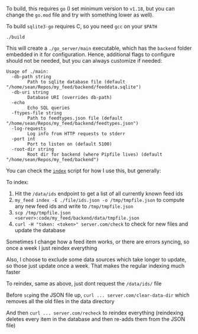 To build, this requires `go` (I set minimum version to `v1.18`, but you can change the `go.mod` file and try with something lower as well).

To build `sqlite3-go` requires C, so you need `gcc` on your `$PATH`

```
./build
```

This will create a `./go_server/main` executable, which has the `backend` folder embedded in it for configuration. Hence, additional flags to configure should not be needed, but you can always customize if needed:

```
Usage of ./main:
  -db-path string
    	Path to sqlite database file (default "/home/sean/Repos/my_feed/backend/feeddata.sqlite")
  -db-uri string
    	Database URI (overrides db-path)
  -echo
    	Echo SQL queries
  -ftypes-file string
    	Path to feedtypes.json file (default "/home/sean/Repos/my_feed/backend/feedtypes.json")
  -log-requests
    	Log info from HTTP requests to stderr
  -port int
    	Port to listen on (default 5100)
  -root-dir string
    	Root dir for backend (where Pipfile lives) (default "/home/sean/Repos/my_feed/backend")
```

You can check the [`index`](./index) script for how I use this, but generally:

To index:

1. Hit the `/data/ids` endpoint to get a list of all currently known feed ids
2. `my_feed index -E ./file/ids.json -o /tmp/tmpfile.json` to compute any new feed ids and write to `/tmp/tmpfile.json`
3. `scp /tmp/tmpfile.json <server>:code/my_feed/backend/data/tmpfile.json`
4. `curl -H "token: <token>" server.com/check` to check for new files and update the database

Sometimes I change how a feed item works, or there are errors syncing, so once a week I just reindex everything

Also, I choose to exclude some data sources which take longer to update, so those just update once a week. That makes the regular indexing much faster

To reindex, same as above, just dont request the `/data/ids/` file

Before `scp`ing the JSON file up, `curl ... server.com/clear-data-dir` which removes all the old files in the data directory

And then `curl ... server.com/recheck` to reindex everything (reindexing deletes every item in the database and then re-adds them from the JSON file)

